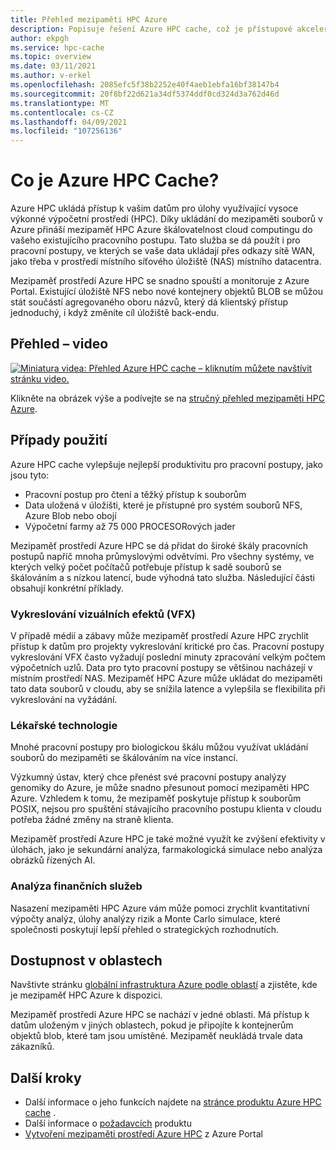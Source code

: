 ```yaml
---
title: Přehled mezipaměti HPC Azure
description: Popisuje řešení Azure HPC cache, což je přístupové akcelerátory pro přístup k souborům pro vysoce výkonné výpočetní prostředí.
author: ekpgh
ms.service: hpc-cache
ms.topic: overview
ms.date: 03/11/2021
ms.author: v-erkel
ms.openlocfilehash: 2085efc5f38b2252e40f4aeb1ebfa16bf38147b4
ms.sourcegitcommit: 20f8bf22d621a34df5374ddf0cd324d3a762d46d
ms.translationtype: MT
ms.contentlocale: cs-CZ
ms.lasthandoff: 04/09/2021
ms.locfileid: "107256136"
---
```

# <a name="what-is-azure-hpc-cache"></a>Co je Azure HPC Cache?

Azure HPC ukládá přístup k vašim datům pro úlohy využívající vysoce výkonné výpočetní prostředí (HPC). Díky ukládání do mezipaměti souborů v Azure přináší mezipaměť HPC Azure škálovatelnost cloud computingu do vašeho existujícího pracovního postupu. Tato služba se dá použít i pro pracovní postupy, ve kterých se vaše data ukládají přes odkazy sítě WAN, jako třeba v prostředí místního síťového úložiště (NAS) místního datacentra.

Mezipaměť prostředí Azure HPC se snadno spouští a monitoruje z Azure Portal. Existující úložiště NFS nebo nové kontejnery objektů BLOB se můžou stát součástí agregovaného oboru názvů, který dá klientský přístup jednoduchý, i když změníte cíl úložiště back-endu.

## <a name="overview-video"></a>Přehled – video

[![Miniatura videa: Přehled Azure HPC cache – kliknutím můžete navštívit stránku video.](media/video-1-overview.png)](https://azure.microsoft.com/resources/videos/hpc-cache-overview/)

Klikněte na obrázek výše a podívejte se na [stručný přehled mezipaměti HPC Azure](https://azure.microsoft.com/resources/videos/hpc-cache-overview/).

## <a name="use-cases"></a>Případy použití

Azure HPC cache vylepšuje nejlepší produktivitu pro pracovní postupy, jako jsou tyto:

* Pracovní postup pro čtení a těžký přístup k souborům
* Data uložená v úložišti, které je přístupné pro systém souborů NFS, Azure Blob nebo obojí
* Výpočetní farmy až 75 000 PROCESORových jader

Mezipaměť prostředí Azure HPC se dá přidat do široké škály pracovních postupů napříč mnoha průmyslovými odvětvími. Pro všechny systémy, ve kterých velký počet počítačů potřebuje přístup k sadě souborů se škálováním a s nízkou latencí, bude výhodná tato služba. Následující části obsahují konkrétní příklady.

### <a name="visual-effects-vfx-rendering"></a>Vykreslování vizuálních efektů (VFX)

V případě médií a zábavy může mezipaměť prostředí Azure HPC zrychlit přístup k datům pro projekty vykreslování kritické pro čas. Pracovní postupy vykreslování VFX často vyžadují poslední minuty zpracování velkým počtem výpočetních uzlů. Data pro tyto pracovní postupy se většinou nacházejí v místním prostředí NAS. Mezipaměť HPC Azure může ukládat do mezipaměti tato data souborů v cloudu, aby se snížila latence a vylepšila se flexibilita při vykreslování na vyžádání.

### <a name="life-sciences"></a>Lékařské technologie

Mnohé pracovní postupy pro biologickou škálu můžou využívat ukládání souborů do mezipaměti se škálováním na více instancí.

Výzkumný ústav, který chce přenést své pracovní postupy analýzy genomiky do Azure, je může snadno přesunout pomocí mezipaměti HPC Azure. Vzhledem k tomu, že mezipaměť poskytuje přístup k souborům POSIX, nejsou pro spuštění stávajícího pracovního postupu klienta v cloudu potřeba žádné změny na straně klienta.

Mezipaměť prostředí Azure HPC je také možné využít ke zvýšení efektivity v úlohách, jako je sekundární analýza, farmakologická simulace nebo analýza obrázků řízených AI.

### <a name="financial-services-analytics"></a>Analýza finančních služeb

Nasazení mezipaměti HPC Azure vám může pomoci zrychlit kvantitativní výpočty analýz, úlohy analýzy rizik a Monte Carlo simulace, které společnosti poskytují lepší přehled o strategických rozhodnutích.

## <a name="region-availability"></a>Dostupnost v oblastech

Navštivte stránku [globální infrastruktura Azure podle oblastí](https://azure.microsoft.com/global-infrastructure/services/?products=hpc-cache) a zjistěte, kde je mezipaměť HPC Azure k dispozici.

Mezipaměť prostředí Azure HPC se nachází v jedné oblasti. Má přístup k datům uloženým v jiných oblastech, pokud je připojíte k kontejnerům objektů blob, které tam jsou umístěné. Mezipaměť neukládá trvale data zákazníků.

## <a name="next-steps"></a>Další kroky

* Další informace o jeho funkcích najdete na [stránce produktu Azure HPC cache](https://azure.microsoft.com/services/hpc-cache) .
* Další informace o [požadavcích](hpc-cache-prerequisites.md) produktu
* [Vytvoření mezipaměti prostředí Azure HPC](hpc-cache-create.md) z Azure Portal
